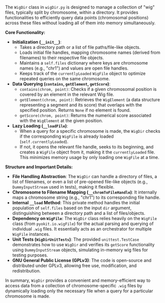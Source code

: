 The `WigDir` class in `wigDir.py` is designed to manage a collection of "wig" files, typically split by chromosome, within a directory. It provides functionalities to efficiently query data points (chromosomal positions) across these files without loading all of them into memory simultaneously.

**Core Functionality:**

*   **Initialization (`__init__`)**:
    *   Takes a directory path or a list of file paths/file-like objects.
    *   Loads initial file handles, mapping chromosome names (derived from filenames) to their respective file objects.
    *   Maintains a `self.files` dictionary where keys are chromosome names (e.g., "chr1") and values are open file handles.
    *   Keeps track of the `currentlyLoaded` `WigFile` object to optimize repeated queries on the same chromosome.
*   **Data Querying (`contains`, `getElement`, `getScore`)**:
    *   `contains(chrom, point)`: Checks if a given chromosomal position is covered by an element in the relevant Wig file.
    *   `getElement(chrom, point)`: Retrieves the `WigElement` (a data structure representing a segment and its score) that overlaps with the specified position. Returns `None` if no element is found.
    *   `getScore(chrom, point)`: Returns the numerical score associated with the `WigElement` at the given position.
*   **Lazy Loading (`__loadFile`)**:
    *   When a query for a specific chromosome is made, the `WigDir` checks if the corresponding `WigFile` is already loaded (`self.currentlyLoaded`).
    *   If not, it opens the relevant file handle, seeks to its beginning, and creates a `WigFile` object from it, making it the `currentlyLoaded` file. This minimizes memory usage by only loading one `WigFile` at a time.

**Structure and Important Details:**

*   **File Handling Abstraction**: The `WigDir` can handle a directory of files, a list of filenames, or even a list of pre-opened file-like objects (e.g., `DummyInputStream` used in tests), making it flexible.
*   **Chromosome to Filename Mapping (`__chromToFileHandle`)**: It internally maps a chromosome string (e.g., "chr1") to its corresponding file handle.
*   **Internal `__load` Method**: This private method handles the initial population of `self.files` based on the input `dir` argument, distinguishing between a directory path and a list of files/objects.
*   **Dependency on `WigFile`**: The `WigDir` class relies heavily on the `WigFile` class (from `pyokit.io.wigFile`) for the actual parsing and querying of individual `.wig` files. It essentially acts as an orchestrator for multiple `WigFile` instances.
*   **Unit Tests (`WigDirUnitTests`)**: The provided `unittest.TestCase` demonstrates how to use `WigDir` and verifies its `getScore` functionality using `DummyInputStream` objects, simulating in-memory wig files for testing purposes.
*   **GNU General Public License (GPLv3)**: The code is open-source and distributed under GPLv3, allowing free use, modification, and redistribution.

In summary, `WigDir` provides a convenient and memory-efficient way to access data from a collection of chromosome-specific `.wig` files by dynamically loading only the necessary file when a query for a particular chromosome is made.